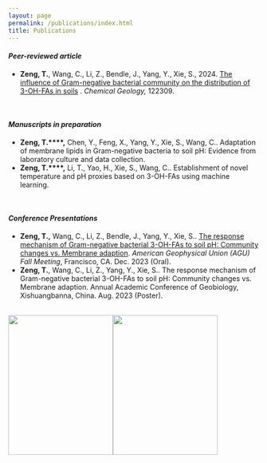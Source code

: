 ```yaml
---
layout: page
permalink: /publications/index.html
title: Publications
---
```

#### **_Peer-reviewed article_**
- **Zeng, T.**, Wang, C., Li, Z., Bendle, J., Yang, Y., Xie, S., 2024. [The influence of Gram-negative bacterial community on the distribution of 3-OH-FAs in soils](https://doi.org/10.1016/j.chemgeo.2024.122309) . _Chemical Geology,_ 122309.<br>
<br>

#### **_Manuscripts in preparation_**
- **Zeng, T.****,** Chen, Y., Feng, X., Yang, Y., Xie, S., Wang, C.. Adaptation of membrane lipids in Gram-negative bacteria to soil pH: Evidence from laboratory culture and data collection.
- **Zeng, T.****,** Li, T., Yao, H., Xie, S., Wang, C.. Establishment of novel temperature and pH proxies based on 3-OH-FAs using machine learning.<br>
<br>

#### **_Conference Presentations_**
- **Zeng, T.,** Wang, C., Li, Z., Bendle, J., Yang, Y., Xie, S.. [The response mechanism of Gram-negative bacterial 3-OH-FAs to soil pH: Community changes vs. Membrane adaption](https://ui.adsabs.harvard.edu/abs/2023AGUFMPP11B..01Z/abstract). _American Geophysical Union (AGU) Fall Meeting_, Francisco, CA. Dec. 2023 (Oral).
- **Zeng, T.**, Wang, C., Li, Z., Yang, Y., Xie, S.. The response mechanism of Gram-negative bacterial 3-OH-FAs to soil pH: Community changes vs. Membrane adaption. Annual Academic Conference of Geobiology, Xishuangbanna, China. Aug. 2023 (Poster).
<br>
<img src="https://Ting-ttZeng.github.io/agu.jpg" class="left" width="210" height="280"><img src="https://Ting-ttZeng.github.io/banna.jpg" class="right" width="210" height="280">
  <br>
